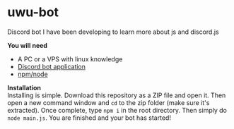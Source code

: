 # uwu-bot
Discord bot I have been developing to learn more about js and discord.js

**You will need**
- A PC or a VPS with linux knowledge
- [Discord bot application](https://discordjs.guide/preparations/setting-up-a-bot-application.html)
- [npm/node](https://nodejs.org/en/)

**Installation**\
Installing is simple. Download this repository as a ZIP file and open it. Then open a new command window and `cd` to the zip folder (make sure it's extracted).
Once complete, type `npm i` in the root directory. Then simply do `node main.js`. You are finished and your bot has started!
